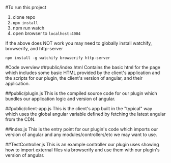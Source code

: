 #To run this project
1. clone repo
2. ```npm install```
3. npm run watch
4. open browser to ```localhost:4004```

If the above does NOT work you may need to globally install
watchify, browserify, and http-server

```npm install -g watchify browserify http-server```

#Code overview
##public/index.html
Contains the basic html for the page which includes some basic HTML provided by the client's application and the scripts for our plugin, the client's version of angular, and their application.

##public/plugin.js
This is the compiled source code for our plugin which bundles our application logic and version of angular.

##public/client-app.js
This is the client's app built in the "typical" way which uses the global angular variable defined by fetching the latest angular from the CDN.

##index.js
This is the entry point for our plugin's code which imports our version of angular and any modules/controllers/etc we may want to use.

##TestController.js
This is an example controller our plugin uses showing how to import external files via browserify and use them with our plugin's version of angular.
